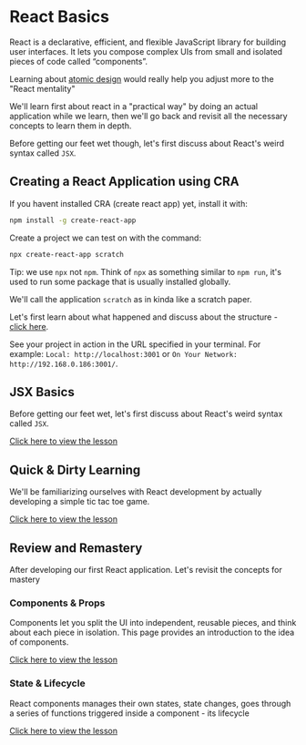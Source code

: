 # React Basics

React is a declarative, efficient, and flexible JavaScript library for building user interfaces. It lets you compose complex UIs from small and isolated pieces of code called “components”.

Learning about [atomic design](/modules/atomic-design.md) would really help you adjust more to the "React mentality"

We'll learn first about react in a "practical way" by doing an actual application while we learn, then we'll go back and revisit all the necessary concepts to learn them in depth.

Before getting our feet wet though, let's first discuss about React's weird syntax called `JSX`.

## Creating a React Application using CRA

If you havent installed CRA (create react app) yet, install it with:

```bash
npm install -g create-react-app
```

Create a project we can test on with the command:

```bash
npx create-react-app scratch
```

Tip: we use `npx` not `npm`. Think of `npx` as something similar to `npm run`, it's used to run some package that is usually installed globally.

We'll call the application `scratch` as in kinda like a scratch paper.

Let's first learn about what happened and discuss about the structure - [click here](/modules/react-basics/cra-structure.md).

See your project in action in the URL specified in your terminal. For example: `Local: http://localhost:3001` or `On Your Network:  http://192.168.0.186:3001/`.

## JSX Basics

Before getting our feet wet, let's first discuss about React's weird syntax called `JSX`.

[Click here to view the lesson](/modules/react-basics/jsx.md)

## Quick & Dirty Learning

We'll be familiarizing ourselves with React development by actually developing a simple tic tac toe game.

[Click here to view the lesson](/modules/react-basics/tic-tac-toe.md)

## Review and Remastery

After developing our first React application. Let's revisit the concepts for mastery

### Components & Props

Components let you split the UI into independent, reusable pieces, and think about each piece in isolation. This page provides an introduction to the idea of components.

[Click here to view the lesson](/modules/react-basics/components-and-props.md)

### State & Lifecycle

React components manages their own states, state changes, goes through a series of functions triggered inside a component - its lifecycle

[Click here to view the lesson](/modules/react-basics/state-and-lifecycle.md)